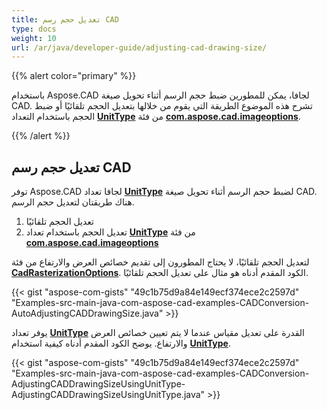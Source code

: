 ```yaml
---
title: تعديل حجم رسم CAD
type: docs
weight: 10
url: /ar/java/developer-guide/adjusting-cad-drawing-size/
---
```


{{% alert color="primary" %}}

باستخدام Aspose.CAD لجافا، يمكن للمطورين ضبط حجم الرسم أثناء تحويل صيغة CAD. تشرح هذه الموضوع الطريقة التي يقوم من خلالها بتعديل الحجم تلقائيًا أو ضبط الحجم باستخدام التعداد [**UnitType**](https://reference.aspose.com/cad/java/com.aspose.cad.imageoptions/UnitType) من فئة [**com.aspose.cad.imageoptions**](https://reference.aspose.com/cad/java/com.aspose.cad.imageoptions/package-frame).

{{% /alert %}}

## **تعديل حجم رسم CAD**

توفر Aspose.CAD لجافا تعداد [**UnitType**](https://reference.aspose.com/cad/java/com.aspose.cad.imageoptions/UnitType) لضبط حجم الرسم أثناء تحويل صيغة CAD. هناك طريقتان لتعديل حجم الرسم.

1. تعديل الحجم تلقائيًا
1. تعديل الحجم باستخدام تعداد [**UnitType**](https://reference.aspose.com/cad/java/com.aspose.cad.imageoptions/UnitType) من فئة [**com.aspose.cad.imageoptions**](https://reference.aspose.com/cad/java/com.aspose.cad.imageoptions/package-frame)

لتعديل الحجم تلقائيًا، لا يحتاج المطورون إلى تقديم خصائص العرض والارتفاع من فئة [**CadRasterizationOptions**](https://reference.aspose.com/cad/java/com.aspose.cad.imageoptions/CadRasterizationOptions). الكود المقدم أدناه هو مثال على تعديل الحجم تلقائيًا.

{{< gist "aspose-com-gists" "49c1b75d9a84e149ecf374ece2c2597d" "Examples-src-main-java-com-aspose-cad-examples-CADConversion-AutoAdjustingCADDrawingSize.java" >}}

يوفر تعداد [**UnitType**](https://reference.aspose.com/cad/java/com.aspose.cad.imageoptions/UnitType) القدرة على تعديل مقياس عندما لا يتم تعيين خصائص العرض والارتفاع. يوضح الكود المقدم أدناه كيفية استخدام [**UnitType**](https://reference.aspose.com/cad/java/com.aspose.cad.imageoptions/UnitType).

{{< gist "aspose-com-gists" "49c1b75d9a84e149ecf374ece2c2597d" "Examples-src-main-java-com-aspose-cad-examples-CADConversion-AdjustingCADDrawingSizeUsingUnitType-AdjustingCADDrawingSizeUsingUnitType.java" >}}

